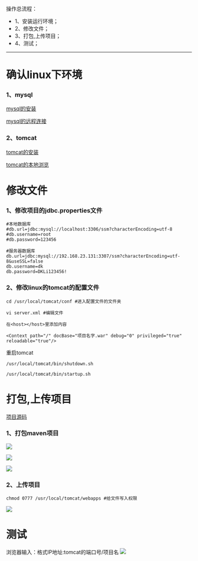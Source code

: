 操作总流程：
- 1、安装运行环境；
- 2、修改文件；
- 3、打包,上传项目；
- 4、测试；

----------

# 确认linux下环境
### 1、mysql
[mysql的安装](https://github.com/OurNotes/CCN/blob/master/4.%E6%9C%8D%E5%8A%A1%E5%99%A8/1.linux/2.linux%E4%B9%8B%E5%AE%89%E8%A3%85%E8%BD%AF%E4%BB%B6/8-Linux%E4%B9%8B%E7%A6%BB%E7%BA%BF%E5%AE%89%E8%A3%85MySql.md)

[mysql的远程连接](https://github.com/OurNotes/CCN/blob/master/5.%E6%95%B0%E6%8D%AE%E5%BA%93/2.%E6%95%B0%E6%8D%AE%E5%BA%93%E4%B9%8B%E5%AD%A6%E4%B9%A0/1.Navicat%20Premium%E8%BF%9E%E6%8E%A5%E8%99%9A%E6%8B%9F%E6%9C%BA%E7%9A%84mysql.md)

### 2、tomcat
[tomcat的安装](https://github.com/OurNotes/CCN/blob/master/4.%E6%9C%8D%E5%8A%A1%E5%99%A8/3.tomcat/1.tomcat%E4%B9%8B%E5%AD%A6%E4%B9%A0/1-tomcat%E4%B9%8B%E5%AE%89%E8%A3%85%E9%85%8D%E7%BD%AE.md)

[tomcat的本地浏览](https://github.com/OurNotes/CCN/blob/master/4.%E6%9C%8D%E5%8A%A1%E5%99%A8/3.tomcat/1.tomcat%E4%B9%8B%E5%AD%A6%E4%B9%A0/2-tomcat%E4%B9%8B%E6%9C%AC%E5%9C%B0%E6%B5%8F%E8%A7%88%E5%99%A8%E8%AE%BF%E9%97%AE.md)

# 修改文件
### 1、修改项目的jdbc.properties文件
```
#本地数据库
#db.url=jdbc:mysql://localhost:3306/ssm?characterEncoding=utf-8
#db.username=root
#db.password=123456

#服务器数据库
db.url=jdbc:mysql://192.168.23.131:3307/ssm?characterEncoding=utf-8&useSSL=false
db.username=dk
db.password=DKLi123456!
```
### 2、修改linux的tomcat的配置文件
```
cd /usr/local/tomcat/conf #进入配置文件的文件夹

vi server.xml #编辑文件

```

`在<host></host>里添加内容`
```
<Context path="/" docBase="项目名字.war" debug="0" privileged="true" reloadable="true"/>
```

重启tomcat
```
/usr/local/tomcat/bin/shutdown.sh

/usr/local/tomcat/bin/startup.sh
```
# 打包,上传项目
[项目源码](https://github.com/lidekai/idea-Interface.git)
### 1、打包maven项目
![](image/1-1.png)

![](image/1-2.png)

![](image/1-3.png)

### 2、上传项目
```
chmod 0777 /usr/local/tomcat/webapps #给文件写入权限

```
![](image/1-4.png)

# 测试
浏览器输入：格式IP地址:tomcat的端口号/项目名
![](image/1-5.gif)